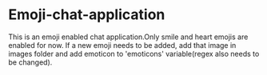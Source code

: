 # Emoji-chat-application

This is an emoji enabled chat application.Only smile and heart emojis are enabled for now. If a new emoji needs to be added, add that image in images folder and add emoticon to 'emoticons' variable(regex also needs to be changed). 

